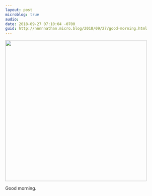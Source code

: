 ```yaml
---
layout: post
microblog: true
audio: 
date: 2018-09-27 07:10:04 -0700
guid: http://nnnnnathan.micro.blog/2018/09/27/good-morning.html
---
```

<a href="http://status.yergler.net/uploads/2018/fa6cc84fb9.jpg"><img src="http://status.yergler.net/uploads/2018/fa6cc84fb9.jpg" width="449" height="600" style="height: auto;" class="sunlit_image" /></a>

Good morning. 

